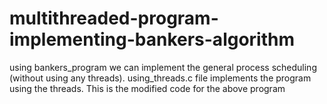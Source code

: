# multithreaded-program-implementing-bankers-algorithm
using bankers_program we can implement the general process scheduling (without using any threads).
using_threads.c file implements the program using the threads.
This is the modified code for the above program

